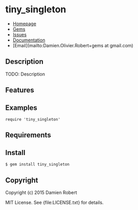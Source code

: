 # tiny_singleton

* [Homepage](https://github.com/DamienRobert/tiny_singleton#readme)
* [Gems]("https://rubygems.org/gems/tiny_singleton)
* [Issues](https://github.com/DamienRobert/tiny_singleton/issues)
* [Documentation](http://rubydoc.info/gems/tiny_singleton/frames)
* [Email](mailto:Damien.Olivier.Robert+gems at gmail.com)

## Description

TODO: Description

## Features

## Examples

    require 'tiny_singleton'

## Requirements

## Install

    $ gem install tiny_singleton

## Copyright

Copyright (c) 2015 Damien Robert

MIT License. See {file:LICENSE.txt} for details.
